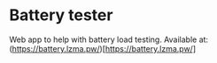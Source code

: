 # Battery tester
Web app to help with battery load testing. Available at: (https://battery.lzma.pw/)[https://battery.lzma.pw/]
